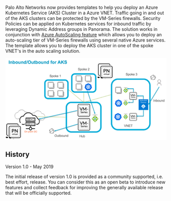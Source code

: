 Palo Alto Networks now provides templates to help you deploy an Azure Kubernetes Service (AKS) Cluster in a Azure VNET. Traffic going in and out of the AKS clusters can be protected by the VM-Series firewalls. Security Policies can be applied on Kubernetes services for inbound traffic by leveraging Dynamic Address groups in Panorama. The solution works in conjunction with [Azure AutoScaling feature](https://github.com/PaloAltoNetworks/azure-autoscaling) which allows you to deploy an auto-scaling tier of VM-Series firewalls using several native Azure services. The template allows you to deploy the AKS cluster in one of the spoke VNET's in the auto scaling solution.

![alt text](https://github.com/PaloAltoNetworks/azure-aks/blob/master/AKS-pic.png "Logo Title Text 1")



## History

Version 1.0 - May 2019

The initial release of version 1.0 is provided as a community supported, i.e. best effort, release. You can consider this as an open beta to introduce new features and collect feedback for improving the generally available release that will be officially supported.
